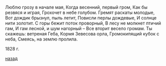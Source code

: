 Люблю грозу в начале мая,
Когда весенний, первый гром,
Как бы резвяся и играя,
Грохочет в небе голубом.
Гремят раскаты молодые,
Вот дождик брызнул, пыль летит,
Повисли перлы дождевые,
И солнце нити золотит.
С горы бежит поток проворный,
В лесу не молкнет птичий гам,
И гам лесной, и шум нагорный –
Все вторит весело громам.
Ты скажешь: ветреная Геба,
Кормя Зевесова орла,
Громокипящий кубок с неба,
Смеясь, на землю пролила.

1828 г.

[назад](./../index.md)